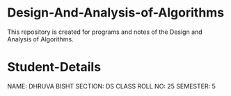 # Design-And-Analysis-of-Algorithms 
This repository is created for programs and notes of the Design and Analysis of Algorithms.

# Student-Details
NAME: DHRUVA BISHT
SECTION: DS
CLASS ROLL NO: 25
SEMESTER: 5
